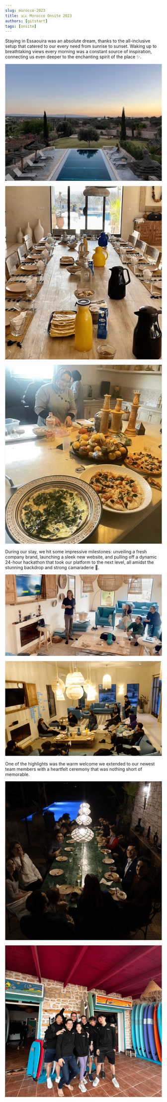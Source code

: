 ```yaml
---
slug: morocco-2023
title: 🇲🇦 Morocco Onsite 2023
authors: [gitstart]
tags: [onsite]
---
```


Staying in Essaouira was an absolute dream, thanks to the all-inclusive setup that catered to our every need from sunrise to sunset. Waking up to breathtaking views every morning was a constant source of inspiration, connecting us even deeper to the enchanting spirit of the place ✨.

![WechatIMG2283.jpg](./morocco-view.png)

![Untitled](./morocco-setting.png)

![Untitled](./morocco-food-prep.png)

During our stay, we hit some impressive milestones: unveiling a fresh company brand, launching a sleek new website, and pulling off a dynamic 24-hour hackathon that took our platform to the next level, all amidst the stunning backdrop and strong camaraderie 🚀.

![Untitled](./morocco-meeting.png)

![Untitled](./morocco-work.png)

One of the highlights was the warm welcome we extended to our newest team members with a heartfelt ceremony that was nothing short of memorable.

![Untitled](./morocco-ceremony.png)

![Untitled](./morocco-surfing.png)
